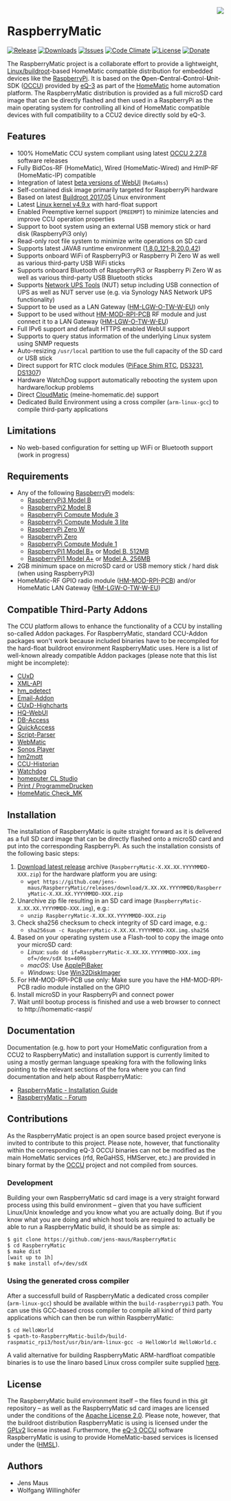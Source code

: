 <img src="https://github.com/jens-maus/RaspberryMatic/raw/master/buildroot-external/package/homematic/logo.png" align=right>

# RaspberryMatic

[![Release](https://img.shields.io/github/release/jens-maus/RaspberryMatic.svg)](https://github.com/jens-maus/RaspberryMatic/releases/latest)
[![Downloads](https://img.shields.io/github/downloads/jens-maus/RaspberryMatic/latest/total.svg)](https://github.com/jens-maus/RaspberryMatic/releases/latest)
[![Issues](https://img.shields.io/github/issues/jens-maus/RaspberryMatic.svg)](https://github.com/jens-maus/RaspberryMatic/issues)
[![Code Climate](https://codeclimate.com/github/jens-maus/RaspberryMatic/badges/gpa.svg)](https://codeclimate.com/github/jens-maus/RaspberryMatic)
[![License](https://img.shields.io/badge/license-Apache%202.0-blue.svg)](https://opensource.org/licenses/Apache-2.0)
[![Donate](https://img.shields.io/badge/donate-PayPal-green.svg)](https://www.paypal.com/cgi-bin/webscr?cmd=_s-xclick&hosted_button_id=RAQSDY9YNZVCL)

The RaspberryMatic project is a collaborate effort to provide a lightweight, [Linux/buildroot](http://buildroot.org/)-based HomeMatic compatible distribution for embedded devices like the [RaspberryPi](https://www.raspberrypi.org/). It is based on the **O**pen-**C**entral-**C**ontrol-**U**nit-SDK ([OCCU](https://github.com/eq-3/occu)) provided by [eQ-3](http://eq-3.de) as part of the [HomeMatic](http://homematic.com/) home automation platform. The RaspberryMatic distribution is provided as a full microSD card image that can be directly flashed and then used in a RaspberryPi as the main operating system for controlling all kind of HomeMatic compatible devices with full compatibility to a CCU2 device directly sold by eQ-3.

## Features
* 100% HomeMatic CCU system compliant using latest [OCCU 2.27.8](https://github.com/eq-3/occu) software releases
* Fully BidCos-RF (HomeMatic), Wired (HomeMatic-Wired) and HmIP-RF (HomeMatic-IP) compatible
* Integration of latest [beta versions of WebUI](https://github.com/eq-3/occu/tree/master/arm-gnueabihf/packages-eQ-3/WebUI-Beta) (`ReGaHss`)
* Self-contained disk image primarily targeted for RaspberryPi hardware
* Based on latest [Buildroot 2017.05](http://buildroot.org/) Linux environment
* Latest [Linux kernel v4.9.x](https://github.com/raspberrypi/linux/tree/rpi-4.9.y) with hard-float support 
* Enabled Preemptive kernel support (`PREEMPT`) to minimize latencies and improve CCU operation properties
* Support to boot system using an external USB memory stick or hard disk (RaspberryPi3 only)
* Read-only root file system to minimize write operations on SD card
* Supports latest JAVA8 runtime environment ([1.8.0_121-8.20.0.42](http://www.azul.com/downloads/zulu-embedded/))
* Supports onboard WiFi of RaspberryPi3 or Raspberry Pi Zero W as well as various third-party USB WiFi sticks
* Supports onboard Bluetooth of RaspberryPi3 or Raspberry Pi Zero W as well as various third-party USB Bluetooth sticks
* Supports [Network UPS Tools](http://networkupstools.org) (NUT) setup including USB connection of UPS as well as NUT server use (e.g. via Synology NAS Network UPS functionality)
* Support to be used as a LAN Gateway ([HM-LGW-O-TW-W-EU](https://www.elv.de/homematic-funk-lan-gateway.html)) only
* Support to be used without [HM-MOD-RPI-PCB](http://www.elv.de/homematic-funkmodul-fuer-raspberry-pi-bausatz.html) RF module and just connect it to a LAN Gateway ([HM-LGW-O-TW-W-EU](https://www.elv.de/homematic-funk-lan-gateway.html))
* Full IPv6 support and default HTTPS enabled WebUI support
* Supports to query status information of the underlying Linux system using SNMP requests
* Auto-resizing `/usr/local` partition to use the full capacity of the SD card or USB stick
* Direct support for RTC clock modules ([PiFace Shim RTC](http://www.piface.org.uk/products/piface_clock/), [DS3231](https://thepihut.com/products/mini-rtc-module-for-raspberry-pi), [DS1307](https://thepihut.com/products/ds1307-rtc-module-with-battery-for-raspberry-pi))
* Hardware WatchDog support automatically rebooting the system upon hardware/lockup problems
* Direct [CloudMatic](http://cloudmatic.de) (meine-homematic.de) support
* Dedicated Build Environment using a cross compiler (`arm-linux-gcc`) to compile third-party applications

## Limitations
* No web-based configuration for setting up WiFi or Bluetooth support (work in progress)

## Requirements
* Any of the following [RaspberryPi](https://www.raspberrypi.org/products/) models:
  * [RaspberryPi3 Model B](https://www.raspberrypi.org/products/raspberry-pi-3-model-b/)
  * [RaspberryPi2 Model B](https://www.raspberrypi.org/products/raspberry-pi-2-model-b)
  * [RaspberryPi Compute Module 3](https://www.raspberrypi.org/products/compute-module-3/)
  * [RaspberryPi Compute Module 3 lite](https://www.raspberrypi.org/products/compute-module-3-lite/)
  * [RaspberryPi Zero W](https://www.raspberrypi.org/products/pi-zero-w/)  
  * [RaspberryPi Zero](https://www.raspberrypi.org/products/pi-zero/)
  * [RaspberryPi Compute Module 1](https://www.raspberrypi.org/products/compute-module/)  
  * [RaspberryPi1 Model B+](https://www.raspberrypi.org/products/model-b-plus/) or [Model B, 512MB](https://www.adafruit.com/product/998)
  * [RaspberryPi1 Model A+](https://www.raspberrypi.org/products/model-a-plus/) or [Model A, 256MB](https://www.adafruit.com/product/1344)
* 2GB minimum space on microSD card or USB memory stick / hard disk (when using RaspberryPi3)
* HomeMatic-RF GPIO radio module ([HM-MOD-RPI-PCB](http://www.elv.de/homematic-funkmodul-fuer-raspberry-pi-bausatz.html)) and/or HomeMatic LAN Gateway ([HM-LGW-O-TW-W-EU](https://www.elv.de/homematic-funk-lan-gateway.html))

## Compatible Third-Party Addons
The CCU platform allows to enhance the functionality of a CCU by installing so-called Addon packages. For RaspberryMatic, standard CCU-Addon packages won't work because included binaries have to be recompiled for the hard-float buildroot environment RaspberryMatic uses. Here is a list of well-known already compatible Addon packages (please note that this list might be incomplete):

* [CUxD](https://github.com/jens-maus/cuxd)
* [XML-API](https://github.com/hobbyquaker/XML-API)
* [hm_pdetect](https://github.com/jens-maus/hm_pdetect)
* [Email-Addon](https://github.com/jens-maus/hm_email)
* [CUxD-Highcharts](https://github.com/hobbyquaker/CUxD-Highcharts)
* [HQ-WebUI](https://github.com/jens-maus/hq-webui)
* [DB-Access](https://github.com/jens-maus/dbaccess)
* [QuickAccess](https://github.com/jens-maus/quickaccess)
* [Script-Parser](https://github.com/litti/scriptparser)
* [WebMatic](https://github.com/ldittmar81/webmatic)
* [Sonos Player](https://github.com/jens-maus/hm-sonos)
* [hm2mqtt](https://github.com/owagner/hm2mqtt)
* [CCU-Historian](https://github.com/jens-maus/hm-ccu-historian)
* [Watchdog](https://github.com/jens-maus/hm-watchdog)
* [homeputer CL Studio](http://www.contronics.de/download/homeputer-studio-software.html)
* [Print / ProgrammeDrucken](https://github.com/litti/hm-print)
* [HomeMatic Check_MK](https://github.com/alexreinert/homematic_check_mk)

## Installation
The installation of RaspberryMatic is quite straight forward as it is delivered as a full SD card image that can be directly flashed onto a microSD card and put into the corresponding RaspberryPi. As such the installation consists of the following basic steps:

1. [Download latest release](https://github.com/jens-maus/RaspberryMatic/releases) archive (`RaspberryMatic-X.XX.XX.YYYYMMDD-XXX.zip`) for the hardware platform you are using:
   * `wget https://github.com/jens-maus/RaspberryMatic/releases/download/X.XX.XX.YYYYMMDD/RaspberryMatic-X.XX.XX.YYYYMMDD-XXX.zip`
2. Unarchive zip file resulting in an SD card image (`RaspberryMatic-X.XX.XX.YYYYMMDD-XXX.img`), e.g.:
   * `unzip RaspberryMatic-X.XX.XX.YYYYMMDD-XXX.zip`
3. Check sha256 checksum to check integrity of SD card image, e.g.:
   * `sha256sum -c RaspberryMatic-X.XX.XX.YYYYMMDD-XXX.img.sha256`
4. Based on your operating system use a Flash-tool to copy the image onto your microSD card:
   * <i>Linux</i>: `sudo dd if=RaspberryMatic-X.XX.XX.YYYYMMDD-XXX.img of=/dev/sdX bs=4096`
   * <i>macOS</i>: Use [ApplePiBaker](http://www.tweaking4all.com/hardware/raspberry-pi/macosx-apple-pi-baker/)
   * <i>Windows</i>: Use [Win32DiskImager](https://sourceforge.net/projects/win32diskimager/)
5. For HM-MOD-RPI-PCB use only: Make sure you have the HM-MOD-RPI-PCB radio module installed on the GPIO
6. Install microSD in your RaspberryPi and connect power
7. Wait until bootup process is finished and use a web browser to connect to http://homematic-raspi/

## Documentation
Documentation (e.g. how to port your HomeMatic configuration from a CCU2 to RaspberryMatic) and installation support is currently limited to using a mostly german language speaking fora with the following links pointing to the relevant sections of the fora where you can find documentation and help about RaspberryMatic:

* [RaspberryMatic - Installation Guide](https://homematic-forum.de/forum/viewtopic.php?f=65&t=34497#p328057)
* [RaspberryMatic - Forum](https://homematic-forum.de/forum/viewforum.php?f=65)

## Contributions
As the RaspberryMatic project is an open source based project everyone is invited to contribute to this project. Please note, however, that functionality within the corresponding eQ-3 OCCU binaries can not be modified as the main HomeMatic services (rfd, ReGaHSS, HMServer, etc.) are provided in binary format by the [OCCU](https://github.com/eq-3/occu) project and not compiled from sources.

### Development
Building your own RaspberryMatic sd card image is a very straight forward process using this build environment – given that you have sufficient Linux/Unix knowledge and you know what you are actually doing. But if you know what you are doing and which host tools are required to actually be able to run a RaspberryMatic build, it should be as simple as:

```
$ git clone https://github.com/jens-maus/RaspberryMatic
$ cd RaspberryMatic
$ make dist
[wait up to 1h]
$ make install of=/dev/sdX
```

### Using the generated cross compiler
After a successfull build of RaspberryMatic a dedicated cross compiler (`arm-linux-gcc`) should be available within the `build-raspberrypi3` path. You can use this GCC-based cross compiler to compile all kind of third party applications which can then be run within RaspberryMatic:

```
$ cd HelloWorld
$ <path-to-RaspberryMatic-build>/build-raspmatic_rpi3/host/usr/bin/arm-linux-gcc -o HelloWorld HelloWorld.c
```

A valid alternative for building RaspberryMatic ARM-hardfloat compatible binaries is to use the linaro based Linux cross compiler suite supplied [here](https://github.com/raspberrypi/tools/tree/master/arm-bcm2708/gcc-linaro-arm-linux-gnueabihf-raspbian).

## License
The RaspberryMatic build environment itself – the files found in this git repository – as well as the RaspberryMatic sd card images are licensed under the conditions of the [Apache License 2.0](https://opensource.org/licenses/Apache-2.0). Please note, however, that the buildroot distribution RaspberryMatic is using is licensed under the [GPLv2](http://www.gnu.org/licenses/gpl-2.0.html) license instead. Furthermore, the [eQ-3 OCCU](https://github.com/eq-3/occu) software RaspberryMatic is using to provide HomeMatic-based services is licensed under the ([HMSL](https://github.com/eq-3/occu/blob/master/LicenseDE.txt)).

## Authors

* Jens Maus
* Wolfgang Willinghöfer

